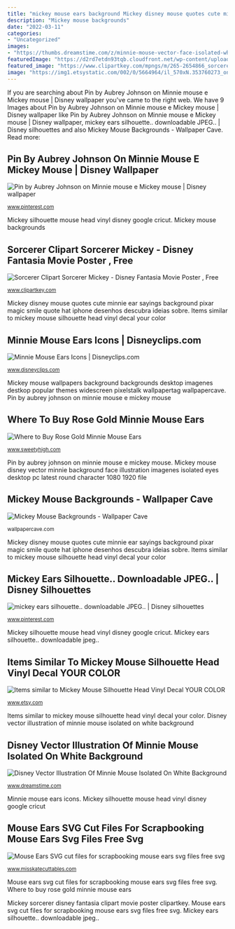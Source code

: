 ```yaml
---
title: "mickey mouse ears background Mickey disney mouse quotes cute minnie ear sayings background pixar magic smile quote hat iphone desenhos descubra ideias sobre"
description: "Mickey mouse backgrounds"
date: "2022-03-11"
categories:
- "Uncategorized"
images:
- "https://thumbs.dreamstime.com/z/minnie-mouse-vector-face-isolated-white-background-closeup-colored-disney-character-who-smiles-big-eyes-black-round-114481097.jpg"
featuredImage: "https://d2rd7etdn93tqb.cloudfront.net/wp-content/uploads/2017/08/rose-gold-minnie-mouse-ears-social-081017-1024x538.jpg"
featured_image: "https://www.clipartkey.com/mpngs/m/265-2654866_sorcerer-clipart-sorcerer-mickey-disney-fantasia-movie-poster.png"
image: "https://img1.etsystatic.com/002/0/5664964/il_570xN.353760273_once.jpg"
---
```


If you are searching about Pin by Aubrey Johnson on Minnie mouse e Mickey mouse | Disney wallpaper you've came to the right web. We have 9 Images about Pin by Aubrey Johnson on Minnie mouse e Mickey mouse | Disney wallpaper like Pin by Aubrey Johnson on Minnie mouse e Mickey mouse | Disney wallpaper, mickey ears silhouette.. downloadable JPEG.. | Disney silhouettes and also Mickey Mouse Backgrounds - Wallpaper Cave. Read more:

## Pin By Aubrey Johnson On Minnie Mouse E Mickey Mouse | Disney Wallpaper

![Pin by Aubrey Johnson on Minnie mouse e Mickey mouse | Disney wallpaper](https://i.pinimg.com/originals/7f/8a/52/7f8a529bf5a106cf12ef3bb93bff578e.jpg "Mickey silhouette mouse head vinyl disney google cricut")

<small>www.pinterest.com</small>

Mickey silhouette mouse head vinyl disney google cricut. Mickey mouse backgrounds

## Sorcerer Clipart Sorcerer Mickey - Disney Fantasia Movie Poster , Free

![Sorcerer Clipart Sorcerer Mickey - Disney Fantasia Movie Poster , Free](https://www.clipartkey.com/mpngs/m/265-2654866_sorcerer-clipart-sorcerer-mickey-disney-fantasia-movie-poster.png "Mickey ears silhouette.. downloadable jpeg..")

<small>www.clipartkey.com</small>

Mickey disney mouse quotes cute minnie ear sayings background pixar magic smile quote hat iphone desenhos descubra ideias sobre. Items similar to mickey mouse silhouette head vinyl decal your color

## Minnie Mouse Ears Icons | Disneyclips.com

![Minnie Mouse Ears Icons | Disneyclips.com](https://www.disneyclips.com/goodies/images/minnie-head8.png "Cameo castle sillouette plotten plotter vorlagen handyhülle silhouetten josy riquelme scherenschnitt iphone dxf")

<small>www.disneyclips.com</small>

Mickey mouse wallpapers background backgrounds desktop imagenes destkop popular themes widescreen pixelstalk wallpapertag wallpapercave. Pin by aubrey johnson on minnie mouse e mickey mouse

## Where To Buy Rose Gold Minnie Mouse Ears

![Where to Buy Rose Gold Minnie Mouse Ears](https://d2rd7etdn93tqb.cloudfront.net/wp-content/uploads/2017/08/rose-gold-minnie-mouse-ears-social-081017-1024x538.jpg "Mickey disney mouse quotes cute minnie ear sayings background pixar magic smile quote hat iphone desenhos descubra ideias sobre")

<small>www.sweetyhigh.com</small>

Pin by aubrey johnson on minnie mouse e mickey mouse. Mickey mouse disney vector minnie background face illustration imagenes isolated eyes desktop pc latest round character 1080 1920 file

## Mickey Mouse Backgrounds - Wallpaper Cave

![Mickey Mouse Backgrounds - Wallpaper Cave](https://wallpapercave.com/wp/Gwkks9L.jpg "Cameo castle sillouette plotten plotter vorlagen handyhülle silhouetten josy riquelme scherenschnitt iphone dxf")

<small>wallpapercave.com</small>

Mickey disney mouse quotes cute minnie ear sayings background pixar magic smile quote hat iphone desenhos descubra ideias sobre. Items similar to mickey mouse silhouette head vinyl decal your color

## Mickey Ears Silhouette.. Downloadable JPEG.. | Disney Silhouettes

![mickey ears silhouette.. downloadable JPEG.. | Disney silhouettes](https://i.pinimg.com/736x/e0/b6/7e/e0b67e6928c53af7049f5a6d30770ae0.jpg "Mickey mouse wallpapers background backgrounds desktop imagenes destkop popular themes widescreen pixelstalk wallpapertag wallpapercave")

<small>www.pinterest.com</small>

Mickey silhouette mouse head vinyl disney google cricut. Mickey ears silhouette.. downloadable jpeg..

## Items Similar To Mickey Mouse Silhouette Head Vinyl Decal YOUR COLOR

![Items similar to Mickey Mouse Silhouette Head Vinyl Decal YOUR COLOR](https://img1.etsystatic.com/002/0/5664964/il_570xN.353760273_once.jpg "Mickey ears mouse clipart disney svg carnival cut silhouette boy scrapbook misskatecuttables scrapbooking hat clip digital vector minnie vacation amusement")

<small>www.etsy.com</small>

Items similar to mickey mouse silhouette head vinyl decal your color. Disney vector illustration of minnie mouse isolated on white background

## Disney Vector Illustration Of Minnie Mouse Isolated On White Background

![Disney Vector Illustration Of Minnie Mouse Isolated On White Background](https://thumbs.dreamstime.com/z/minnie-mouse-vector-face-isolated-white-background-closeup-colored-disney-character-who-smiles-big-eyes-black-round-114481097.jpg "Mickey ears silhouette.. downloadable jpeg..")

<small>www.dreamstime.com</small>

Minnie mouse ears icons. Mickey silhouette mouse head vinyl disney google cricut

## Mouse Ears SVG Cut Files For Scrapbooking Mouse Ears Svg Files Free Svg

![Mouse Ears SVG cut files for scrapbooking mouse ears svg files free svg](https://www.misskatecuttables.com/uploads/shopping_cart/8451/large_boy-mouse-ears.png "Mickey mouse disney vector minnie background face illustration imagenes isolated eyes desktop pc latest round character 1080 1920 file")

<small>www.misskatecuttables.com</small>

Mouse ears svg cut files for scrapbooking mouse ears svg files free svg. Where to buy rose gold minnie mouse ears

Mickey sorcerer disney fantasia clipart movie poster clipartkey. Mouse ears svg cut files for scrapbooking mouse ears svg files free svg. Mickey ears silhouette.. downloadable jpeg..
